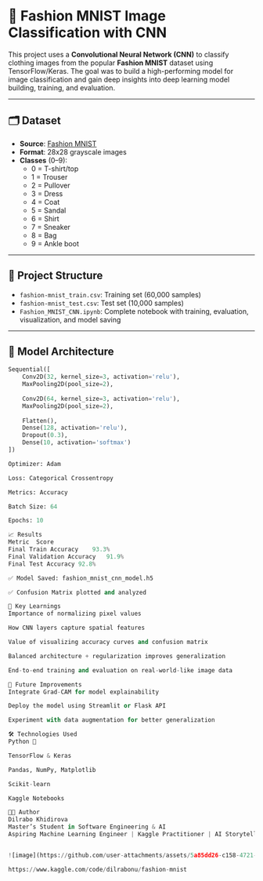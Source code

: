 

# 🧠 Fashion MNIST Image Classification with CNN

This project uses a **Convolutional Neural Network (CNN)** to classify clothing images from the popular **Fashion MNIST** dataset using TensorFlow/Keras. The goal was to build a high-performing model for image classification and gain deep insights into deep learning model building, training, and evaluation.

---

## 🗂️ Dataset

- **Source**: [Fashion MNIST](https://github.com/zalandoresearch/fashion-mnist)
- **Format**: 28x28 grayscale images
- **Classes** (0–9):
  - 0 = T-shirt/top
  - 1 = Trouser
  - 2 = Pullover
  - 3 = Dress
  - 4 = Coat
  - 5 = Sandal
  - 6 = Shirt
  - 7 = Sneaker
  - 8 = Bag
  - 9 = Ankle boot

---

## 📌 Project Structure

- `fashion-mnist_train.csv`: Training set (60,000 samples)
- `fashion-mnist_test.csv`: Test set (10,000 samples)
- `Fashion_MNIST_CNN.ipynb`: Complete notebook with training, evaluation, visualization, and model saving

---

## 🚀 Model Architecture

```python
Sequential([
    Conv2D(32, kernel_size=3, activation='relu'),
    MaxPooling2D(pool_size=2),
    
    Conv2D(64, kernel_size=3, activation='relu'),
    MaxPooling2D(pool_size=2),
    
    Flatten(),
    Dense(128, activation='relu'),
    Dropout(0.3),
    Dense(10, activation='softmax')
])

Optimizer: Adam

Loss: Categorical Crossentropy

Metrics: Accuracy

Batch Size: 64

Epochs: 10

📈 Results
Metric	Score
Final Train Accuracy	93.3%
Final Validation Accuracy	91.9%
Final Test Accuracy	92.8%

✅ Model Saved: fashion_mnist_cnn_model.h5

✅ Confusion Matrix plotted and analyzed

🧠 Key Learnings
Importance of normalizing pixel values

How CNN layers capture spatial features

Value of visualizing accuracy curves and confusion matrix

Balanced architecture + regularization improves generalization

End-to-end training and evaluation on real-world-like image data

📌 Future Improvements
Integrate Grad-CAM for model explainability

Deploy the model using Streamlit or Flask API

Experiment with data augmentation for better generalization

🛠️ Technologies Used
Python 🐍

TensorFlow & Keras

Pandas, NumPy, Matplotlib

Scikit-learn

Kaggle Notebooks

👩‍💻 Author
Dilrabo Khidirova
Master’s Student in Software Engineering & AI
Aspiring Machine Learning Engineer | Kaggle Practitioner | AI Storyteller


![image](https://github.com/user-attachments/assets/5a85dd26-c158-4721-8121-9653e739f970)

https://www.kaggle.com/code/dilrabonu/fashion-mnist
